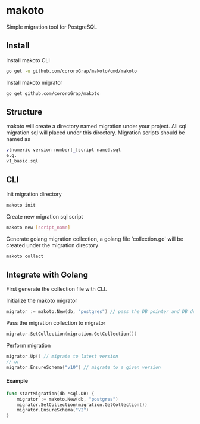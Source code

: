 makoto
========
Simple migration tool for PostgreSQL

Install
-------
Install makoto CLI
```bash
go get -u github.com/cororoGrap/makoto/cmd/makoto
```
Install makoto migrator
```bash
go get github.com/cororoGrap/makoto
```

Structure
----------
makoto will create a directory named migration under your project. All sql migration sql will placed under this directory.
Migration scripts should be named as
```bash
v[numeric version number]_[script name].sql
e.g.
v1_basic.sql
```

CLI
------
Init migration directory
```bash
makoto init
```

Create new migration sql script
```bash
makoto new [script_name]
```

Generate golang migration collection, a golang file 'collection.go' will be created under the migration directory
```bash
makoto collect
```

Integrate with Golang
-----
First generate the collection file with CLI.

Initialize the makoto migrator
```go
migrator := makoto.New(db, "postgres") // pass the DB pointer and DB driver name
```
Pass the migration collection to migrator
```go
migrator.SetCollection(migration.GetCollection())
```
Perform migration
```go
migrator.Up() // migrate to latest version
// or
migrator.EnsureSchema("v10") // migrate to a given version
```

#### Example
```go
func startMigration(db *sql.DB) {
    migrator := makoto.New(db, "postgres")
    migrator.SetCollection(migration.GetCollection())
    migrator.EnsureSchema("V2") 
}
```
